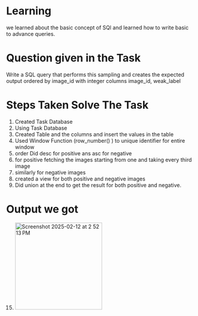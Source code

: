 # Learning
we learned about the basic concept of SQl and learned how to write basic to advance queries.


# Question given in the Task
Write a SQL query that performs this sampling and creates the expected output ordered by image_id with integer columns image_id, weak_label




# Steps Taken Solve The Task


1) Created Task Database 
2) Using Task Database
3) Created Table and the columns and insert the values in the table
4) Used Window Function (row_number() ) to unique identifier for entire window
5) order Did desc for positive ans asc for negative 
6) for positive fetching the images starting from one and taking every third image
7) similarly for negative images
8) created a view for both positive and negative images 
9) Did union  at the end to get the result for both positive and negative.
  
  
  
  
# Output we got 
15) <img width="233" alt="Screenshot 2025-02-12 at 2 52 13 PM" src="https://github.com/user-attachments/assets/21bea328-38a3-438b-85c0-c3b631537593" />





